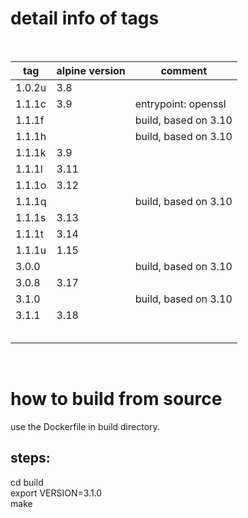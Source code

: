 # detail info of tags
<br/>

| tag   |alpine version| comment             |
|-------|--------------|---------------------|
| 1.0.2u| 3.8          |                     |
| 1.1.1c| 3.9          | entrypoint: openssl |
| 1.1.1f|              | build, based on 3.10|
| 1.1.1h|              | build, based on 3.10|
| 1.1.1k| 3.9          |                     |
| 1.1.1l| 3.11         |                     |
| 1.1.1o| 3.12         |                     |
| 1.1.1q|              | build, based on 3.10|
| 1.1.1s| 3.13         |                     |
| 1.1.1t| 3.14         |                     |
| 1.1.1u| 1.15         |                     |
| 3.0.0 |              | build, based on 3.10|
| 3.0.8 | 3.17         |                     |
| 3.1.0 |              | build, based on 3.10|
| 3.1.1 | 3.18         |                     |
|       |              |                     |
|       |              |                     |
|       |              |                     |
|       |              |                     |
|       |              |                     |

<br/>

# how to build from source

use the Dockerfile in build directory.

## steps:  
  cd build  
  export VERSION=3.1.0  
  make
